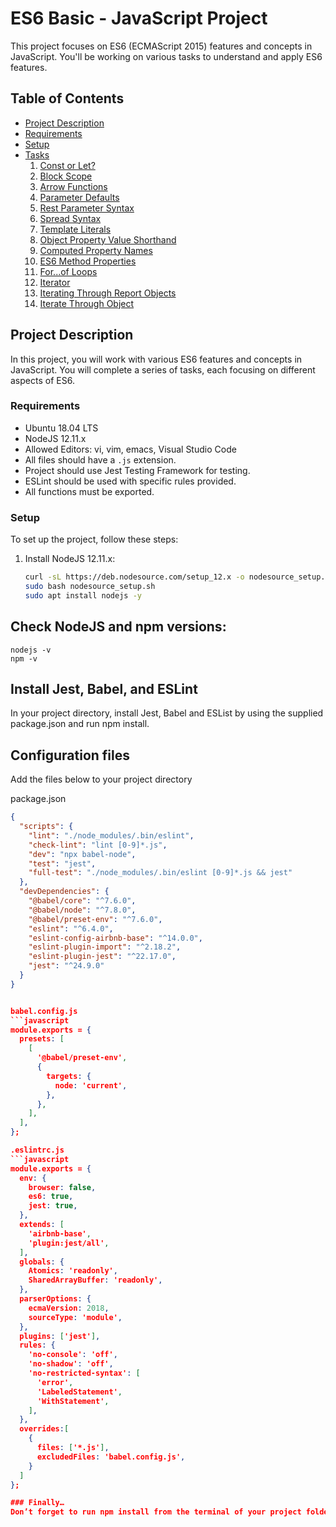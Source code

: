 # ES6 Basic - JavaScript Project

This project focuses on ES6 (ECMAScript 2015) features and concepts in JavaScript. You'll be working on various tasks to understand and apply ES6 features.

## Table of Contents

- [Project Description](#project-description)
- [Requirements](#requirements)
- [Setup](#setup)
- [Tasks](#tasks)
  1. [Const or Let?](#1-const-or-let)
  2. [Block Scope](#2-block-scope)
  3. [Arrow Functions](#3-arrow-functions)
  4. [Parameter Defaults](#4-parameter-defaults)
  5. [Rest Parameter Syntax](#5-rest-parameter-syntax)
  6. [Spread Syntax](#6-spread-syntax)
  7. [Template Literals](#7-template-literals)
  8. [Object Property Value Shorthand](#8-object-property-value-shorthand)
  9. [Computed Property Names](#9-computed-property-names)
  10. [ES6 Method Properties](#10-es6-method-properties)
  11. [For...of Loops](#11-forof-loops)
  12. [Iterator](#12-iterator)
  13. [Iterating Through Report Objects](#13-iterating-through-report-objects)
  14. [Iterate Through Object](#14-iterate-through-object)

## Project Description

In this project, you will work with various ES6 features and concepts in JavaScript. You will complete a series of tasks, each focusing on different aspects of ES6.

### Requirements

- Ubuntu 18.04 LTS
- NodeJS 12.11.x
- Allowed Editors: vi, vim, emacs, Visual Studio Code
- All files should have a `.js` extension.
- Project should use Jest Testing Framework for testing.
- ESLint should be used with specific rules provided.
- All functions must be exported.

### Setup

To set up the project, follow these steps:

1. Install NodeJS 12.11.x:
   ```bash
   curl -sL https://deb.nodesource.com/setup_12.x -o nodesource_setup.sh
   sudo bash nodesource_setup.sh
   sudo apt install nodejs -y

## Check NodeJS and npm versions:
    nodejs -v
    npm -v

## Install Jest, Babel, and ESLint
In your project directory, install Jest, Babel and ESList by using the supplied package.json and run npm install.

## Configuration files
Add the files below to your project directory

package.json

```json
{
  "scripts": {
    "lint": "./node_modules/.bin/eslint",
    "check-lint": "lint [0-9]*.js",
    "dev": "npx babel-node",
    "test": "jest",
    "full-test": "./node_modules/.bin/eslint [0-9]*.js && jest"
  },
  "devDependencies": {
    "@babel/core": "^7.6.0",
    "@babel/node": "^7.8.0",
    "@babel/preset-env": "^7.6.0",
    "eslint": "^6.4.0",
    "eslint-config-airbnb-base": "^14.0.0",
    "eslint-plugin-import": "^2.18.2",
    "eslint-plugin-jest": "^22.17.0",
    "jest": "^24.9.0"
  }
}


babel.config.js
```javascript
module.exports = {
  presets: [
    [
      '@babel/preset-env',
      {
        targets: {
          node: 'current',
        },
      },
    ],
  ],
};

.eslintrc.js
```javascript
module.exports = {
  env: {
    browser: false,
    es6: true,
    jest: true,
  },
  extends: [
    'airbnb-base',
    'plugin:jest/all',
  ],
  globals: {
    Atomics: 'readonly',
    SharedArrayBuffer: 'readonly',
  },
  parserOptions: {
    ecmaVersion: 2018,
    sourceType: 'module',
  },
  plugins: ['jest'],
  rules: {
    'no-console': 'off',
    'no-shadow': 'off',
    'no-restricted-syntax': [
      'error',
      'LabeledStatement',
      'WithStatement',
    ],
  },
  overrides:[
    {
      files: ['*.js'],
      excludedFiles: 'babel.config.js',
    }
  ]
};

### Finally…
Don’t forget to run npm install from the terminal of your project folder to install all necessary project dependencies.





